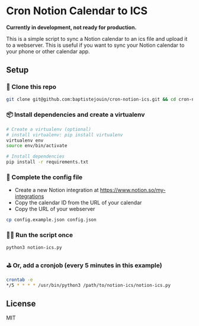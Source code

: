 # Cron Notion Calendar to ICS

**Currently in development, not ready for production.**

This is a simple script to sync a Notion calendar to an ics file and upload it to a webserver. This is useful if you want to sync your Notion calendar to your phone or other calendar app.

## Setup

### 🐙 Clone this repo

```bash
git clone git@github.com:baptistejouin/cron-notion-ics.git && cd cron-notion-ics
```

### 📦 Install dependencies and create a virtualenv

```bash
# Create a virtualenv (optional)
# install virtualenv: pip install virtualenv
virtualenv env
source env/bin/activate

# Install dependencies
pip install -r requirements.txt
```

### 📠 Complete the config file

- Create a new Notion integration at https://www.notion.so/my-integrations
- Copy the calendar ID from the URL of your calendar
- Copy the URL of your webserver

```bash
cp config.example.json config.json
```

### 🏃‍♂️ Run the script once

```bash
python3 notion-ics.py
```

### ⛳️ Or, add a cronjob (every 5 minutes in this example)

```bash
crontab -e
*/5 * * * * /usr/bin/python3 /path/to/notion-ics/notion-ics.py
```

## License

MIT
